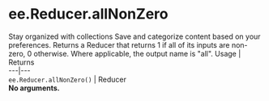  
#  ee.Reducer.allNonZero
Stay organized with collections  Save and categorize content based on your preferences. 
Returns a Reducer that returns 1 if all of its inputs are non-zero, 0 otherwise. Where applicable, the output name is "all". Usage | Returns  
---|---  
`ee.Reducer.allNonZero()` | Reducer  
**No arguments.**
